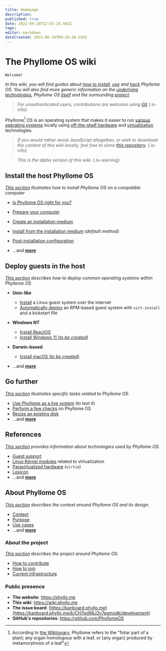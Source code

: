 ```yaml
---
title: Homepage
description: 
published: true
date: 2022-09-28T12:47:24.501Z
tags: 
editor: markdown
dateCreated: 2021-06-19T09:29:20.593Z
---
```


# The Phyllome OS wiki

`Welcome!`

*In this wiki, you will find guides about [how to install](/deploy/install), [use](/getstarted/disk) and [hack](/gofurther/hack) Phyllome OS. You will also find more generic information on the [underlying technologies](/virt), Phyllome OS [itself](/phyllomeos) and the surrounding [project](/project).*

> *For unauthenticated users, contributions are welcome using [Git](https://github.com/PhyllomeOS/wiki)*
> {.is-info}

Phyllome[^1] OS is an operating system that makes it easier to run [various operating systems](/gofurther) locally using [off-the-shelf hardware](/deploy/prepare) and [virtualization](/virt/lexicon#virtualization) technologies.

[^1]: According to [the Wiktionary](https://en.wiktionary.org/wiki/phyllome), Phyllome refers to the "foliar part of a plant; any organ homologous with a leaf, or [any organ] produced by metamorphosis of a leaf"

> *If you would rather avoid JavaScript altogether, or wish to download the content of this wiki locally, feel free to clone [this repository](https://github.com/PhyllomeOS/wiki).*
{.is-info}

> *This is the *alpha version* of this wiki.* 
> {.is-warning}

## Install the host Phyllome OS

*[This section](/deploy) illustrates how to install Phyllome OS on a compatible computer*

* [Is Phyllome OS right for you?](/deploy/rightforyou)
* [Prepare your computer](/deploy/prepare)
* [Create an installation medium](/deploy/medium)
* [Install from the installation medium](/deploy/install) (*default method*)
* [Post-installation configuration](/deploy/post-installation)

* ...and [**more**](https://wiki.phyllo.me/en/deploy)

## Deploy guests in the host

*[This section](/getstarted) describes how to deploy common operating systems within Phyllome OS*

* **Unix-like**
	* [Install](/gofurther/install-guest) a Linux guest system over the internet
	* [Automatically deploy](/gofurther/virt-install) an RPM-based guest system with `virt-install` and a kickstart file 

* **Windows NT**
  * [Install ReactOS](/gofurther/reactos)
  * [Install Windows 11 (*to be created*)](/gofurther/windows11)

* **Darwin-based**
  * [Install macOS (*to be created*)](/gofurther/macos)

* ...and [**more**](https://wiki.phyllo.me/en/getstarted#guest-operating-system-installations)

## Go further

*[This section](/gofurther#tasks_related_to_phyllome_os) illustrates specific tasks related to Phyllome OS.*

* [Use Phyllome as a live system](/getstarted/live) (*to test it*)
* [Perform a few checks](/gofurther/checks) on Phyllome OS
* [Resize an existing disk](/gofurther/resize)
* ...and [**more**](/gofurther)

## References

*[This section](/virt) provides information about technologies used by Phyllome OS.*

* [Guest support](/virt/guest)
* [Linux Kernel modules](/virt/host/modules) related to virtualization
* [Paravirtualized hardware](/virt/vm/virtio) (`virtio`)
* [Lexicon](/virt/lexicon) 
* ...and [**more**](/virt)

## About Phyllome OS

*[This section](/phyllomeos) describes the context around Phyllome OS and its design*. 

* [Context](/phyllomeos/context)
* [Purpose](/phyllomeos/purpose)
* [Use cases](/phyllomeos/use-cases)
* ...and [**more**](https://wiki.phyllo.me/en/phyllomeos)

### About the project

*[This section](/project) describes the project around Phyllome OS*.

* [How to contribute](/project/contribute)
* [How to join](/project/join)
* [Current infrastructure](/project/infrastructure)

### Public presence

* **The website**: https://phyllo.me
* **This wiki**: https://wiki.phyllo.me
* **The issue board**: [https://kanboard.phyllo.me](https://kanboard.phyllo.me/b/CH7qd98J2v7egmodk/development)
* **GitHub's repositories**: https://github.com/PhyllomeOS

